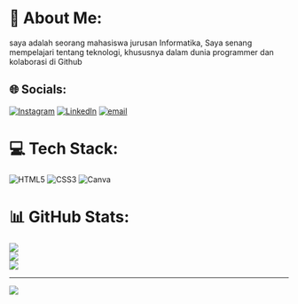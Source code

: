 # 💫 About Me:
saya adalah seorang mahasiswa jurusan Informatika, Saya senang mempelajari tentang teknologi, khususnya dalam dunia programmer dan kolaborasi di Github


## 🌐 Socials:
[![Instagram](https://img.shields.io/badge/Instagram-%23E4405F.svg?logo=Instagram&logoColor=white)](https://instagram.com/https://www.instagram.com/ajjuunnn_?igsh=ZWF4eTAzY2ozMGxh) [![LinkedIn](https://img.shields.io/badge/LinkedIn-%230077B5.svg?logo=linkedin&logoColor=white)](https://linkedin.com/in/https://www.linkedin.com/in/fazrul-rohman-87299a36a?utm_source=share&utm_campaign=share_via&utm_content=profile&utm_medium=android_app) [![email](https://img.shields.io/badge/Email-D14836?logo=gmail&logoColor=white)](mailto:fazrullrohman30@gmail.com) 

# 💻 Tech Stack:
![HTML5](https://img.shields.io/badge/html5-%23E34F26.svg?style=for-the-badge&logo=html5&logoColor=white) ![CSS3](https://img.shields.io/badge/css3-%231572B6.svg?style=for-the-badge&logo=css3&logoColor=white) ![Canva](https://img.shields.io/badge/Canva-%2300C4CC.svg?style=for-the-badge&logo=Canva&logoColor=white)
# 📊 GitHub Stats:
![](https://github-readme-stats.vercel.app/api?username=fazrulll&theme=blue_navy&hide_border=false&include_all_commits=false&count_private=false)<br/>
![](https://nirzak-streak-stats.vercel.app/?user=fazrulll&theme=blue_navy&hide_border=false)<br/>
![](https://github-readme-stats.vercel.app/api/top-langs/?username=fazrulll&theme=blue_navy&hide_border=false&include_all_commits=false&count_private=false&layout=compact)

---
[![](https://visitcount.itsvg.in/api?id=fazrulll&icon=0&color=0)](https://visitcount.itsvg.in)
<!-- Proudly created with GPRM ( https://gprm.itsvg.in ) -->
